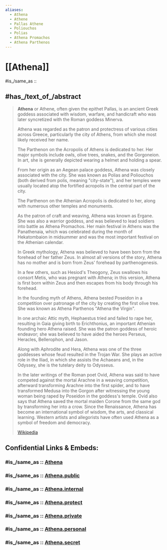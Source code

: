 ```yaml
---
aliases:
  - Athena
  - Athene
  - Pallas Athene
  - Poliouchos
  - Polias
  - Athena Promachos
  - Athena Parthenos
---
```


# [[Athena]] 

#is_/same_as :: 

## #has_/text_of_/abstract 

> **Athena** or Athene, often given the epithet Pallas, is an ancient Greek goddess 
> associated with wisdom, warfare, and handicraft 
> who was later syncretized with the Roman goddess Minerva. 
> 
> Athena was regarded as the patron and protectress of various cities across Greece, 
> particularly the city of Athens, from which she most likely received her name. 
> 
> The Parthenon on the Acropolis of Athens is dedicated to her. 
> Her major symbols include owls, olive trees, snakes, and the Gorgoneion. 
> In art, she is generally depicted wearing a helmet and holding a spear.
>
> From her origin as an Aegean palace goddess, Athena was closely associated with the city. 
> She was known as Polias and Poliouchos (both derived from polis, meaning "city-state"), 
> and her temples were usually located atop the fortified acropolis in the central part of the city. 
> 
> The Parthenon on the Athenian Acropolis is dedicated to her, 
> along with numerous other temples and monuments. 
> 
> As the patron of craft and weaving, Athena was known as Ergane. 
> She was also a warrior goddess, and was believed to lead soldiers into battle as Athena Promachos. 
> Her main festival in Athens was the Panathenaia, 
> which was celebrated during the month of Hekatombaion in midsummer 
> and was the most important festival on the Athenian calendar.
>
> In Greek mythology, Athena was believed to have been born from the forehead of her father Zeus. 
> In almost all versions of the story, Athena has no mother 
> and is born from Zeus' forehead by parthenogenesis. 
> 
> In a few others, such as Hesiod's Theogony, Zeus swallows his consort Metis, 
> who was pregnant with Athena; 
> in this version, Athena is first born within Zeus and then escapes from his body through his forehead. 
> 
> In the founding myth of Athens, Athena bested Poseidon 
> in a competition over patronage of the city by creating the first olive tree. 
> She was known as Athena Parthenos "Athena the Virgin". 
> 
> In one archaic Attic myth, Hephaestus tried and failed to rape her, 
> resulting in Gaia giving birth to Erichthonius, an important Athenian founding hero Athena raised. 
> She was the patron goddess of heroic endeavor; 
> she was believed to have aided the heroes Perseus, Heracles, Bellerophon, and Jason. 
> 
> Along with Aphrodite and Hera, Athena was one of 
> the three goddesses whose feud resulted in the Trojan War. 
> She plays an active role in the Iliad, in which she assists the Achaeans 
> and, in the Odyssey, she is the tutelary deity to Odysseus.
>
> In the later writings of the Roman poet Ovid, Athena was said to have competed against the mortal Arachne in a weaving competition, afterward transforming Arachne into the first spider, and to have transformed Medusa into the Gorgon after witnessing the young woman being raped by Poseidon in the goddess's temple. Ovid also says that Athena saved the mortal maiden Corone from the same god by transforming her into a crow. Since the Renaissance, Athena has become an international symbol of wisdom, the arts, and classical learning. Western artists and allegorists have often used Athena as a symbol of freedom and democracy.
>
> [Wikipedia](https://en.wikipedia.org/wiki/Athena)


## Confidential Links & Embeds: 

### #is_/same_as :: [Athena](/_Standards/Philosophy/Metaphysic/Religion/Mythology/Greek_Mythology/Athena.md) 

### #is_/same_as :: [Athena.public](/_public/Philosophy/Metaphysic/Religion/Mythology/Greek_Mythology/Athena.public.md) 

### #is_/same_as :: [Athena.internal](/_internal/Philosophy/Metaphysic/Religion/Mythology/Greek_Mythology/Athena.internal.md) 

### #is_/same_as :: [Athena.protect](/_protect/Philosophy/Metaphysic/Religion/Mythology/Greek_Mythology/Athena.protect.md) 

### #is_/same_as :: [Athena.private](/_private/Philosophy/Metaphysic/Religion/Mythology/Greek_Mythology/Athena.private.md) 

### #is_/same_as :: [Athena.personal](/_personal/Philosophy/Metaphysic/Religion/Mythology/Greek_Mythology/Athena.personal.md) 

### #is_/same_as :: [Athena.secret](/_secret/Philosophy/Metaphysic/Religion/Mythology/Greek_Mythology/Athena.secret.md)

